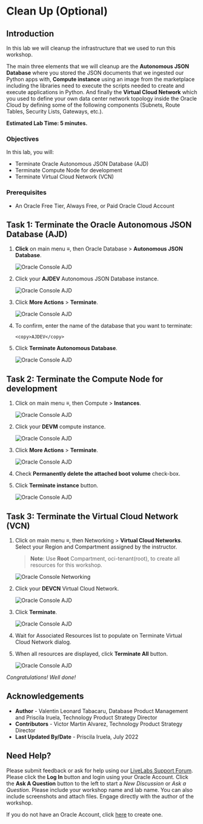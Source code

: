 # Clean Up (Optional)

## Introduction

In this lab we will cleanup the infrastructure that we used to run this workshop.

The main three elements that we will cleanup are the **Autonomous JSON Database** where you stored the JSON documents that we ingested our Python apps with, **Compute instance** using an image from the marketplace including the libraries need to execute the scripts needed to create and execute applications in Python. And finally the **Virtual Cloud Network** which you used to define your own data center network topology inside the Oracle Cloud by defining some of the following components (Subnets, Route Tables, Security Lists, Gateways, etc.).

**Estimated Lab Time: 5 minutes.**

### Objectives

In this lab, you will:

* Terminate Oracle Autonomous JSON Database (AJD)
* Terminate Compute Node for development
* Terminate Virtual Cloud Network (VCN)

### Prerequisites

* An Oracle Free Tier, Always Free, or Paid Oracle Cloud Account


## Task 1: Terminate the Oracle Autonomous JSON Database (AJD)

1. **Click** on main menu ≡, then Oracle Database > **Autonomous JSON Database**.

    ![Oracle Console AJD](./images/task1/oracle-console-ajson.png)

2. Click your **AJDEV** Autonomous JSON Database instance.

    ![Oracle Console AJD](./images/task1/ajd-list.png)

3. Click **More Actions** > **Terminate**.

    ![Oracle Console AJD](./images/task1/ajd-terminate.png)

4. To confirm, enter the name of the database that you want to terminate:

    ```
    <copy>AJDEV</copy>
    ```

5. Click **Terminate Autonomous Database**.

    ![Oracle Console AJD](./images/task1/terminate-ajd.png)


## Task 2: Terminate the Compute Node for development

1. Click on main menu ≡, then Compute > **Instances**.

    ![Oracle Console AJD](./images/task2/menu-compute-instances.png)

2. Click your **DEVM** compute instance.

    ![Oracle Console AJD](./images/task2/compute-list.png)

3. Click **More Actions** > **Terminate**.

    ![Oracle Console AJD](./images/task2/compute-terminate.png)

4. Check **Permanently delete the attached boot volume** check-box.

5. Click **Terminate instance** button.

    ![Oracle Console AJD](./images/task2/terminate-instance.png)


## Task 3: Terminate the Virtual Cloud Network (VCN)

1. Click on main menu ≡, then Networking > **Virtual Cloud Networks**. Select your Region and Compartment assigned by the instructor.

    >**Note**: Use **Root** Compartment, oci-tenant(root), to create all resources for this workshop.

    ![Oracle Console Networking](./images/task3/oracle-console-networking.png)

2. Click your **DEVCN** Virtual Cloud Network.

    ![Oracle Console AJD](./images/task3/vcn-list.png)

3. Click **Terminate**.

    ![Oracle Console AJD](./images/task3/vcn-terminate.png)

4. Wait for Associated Resources list to populate on Terminate Virtual Cloud Network dialog.

5. When all resources are displayed, click **Terminate All** button.

    ![Oracle Console AJD](./images/task3/terminate-vcn.png)


*Congratulations! Well done!*

## Acknowledgements
* **Author** - Valentin Leonard Tabacaru, Database Product Management and Priscila Iruela, Technology Product Strategy Director
* **Contributors** - Victor Martin Alvarez, Technology Product Strategy Director
* **Last Updated By/Date** - Priscila Iruela, July 2022

## Need Help?
Please submit feedback or ask for help using our [LiveLabs Support Forum](https://community.oracle.com/tech/developers/categories/livelabsdiscussions). Please click the **Log In** button and login using your Oracle Account. Click the **Ask A Question** button to the left to start a *New Discussion* or *Ask a Question*.  Please include your workshop name and lab name.  You can also include screenshots and attach files.  Engage directly with the author of the workshop.

If you do not have an Oracle Account, click [here](https://profile.oracle.com/myprofile/account/create-account.jspx) to create one.
